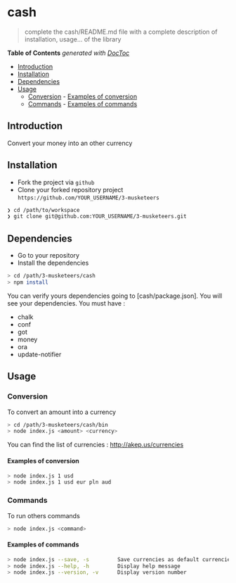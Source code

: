 # cash

> complete the cash/README.md file with a complete description of installation, usage... of the library

<!-- START doctoc generated TOC please keep comment here to allow auto update -->
<!-- DON'T EDIT THIS SECTION, INSTEAD RE-RUN doctoc TO UPDATE -->
**Table of Contents**  *generated with [DocToc](https://github.com/thlorenz/doctoc)*

- [Introduction](#introduction)
- [Installation](#installation)
- [Dependencies](#dependencies)
- [Usage](#usage)
  - [Conversion](#conversion)
		- [Examples of conversion](@examples_of_conversiob)
  - [Commands](#commands)
		- [Examples of commands](@examples_of_commands)


<!-- END doctoc generated TOC please keep comment here to allow auto update -->

## Introduction

Convert your money into an other currency

## Installation

* Fork the project via `github`
* Clone your forked repository project `https://github.com/YOUR_USERNAME/3-musketeers`

```sh
❯ cd /path/to/workspace
❯ git clone git@github.com:YOUR_USERNAME/3-musketeers.git
```
## Dependencies

* Go to your repository
* Install the dependencies

``` sh
> cd /path/3-musketeers/cash
> npm install
```

You can verify yours dependencies going to [cash/package.json]. You will see your dependencies. You must have :
* chalk
* conf
* got
* money
* ora
* update-notifier

## Usage

### Conversion

To convert an amount into a currency

``` sh
> cd /path/3-musketeers/cash/bin
> node index.js <amount> <currency>
```

You can find the list of currencies : http://akep.us/currencies

#### Examples of conversion

```sh
> node index.js 1 usd
> node index.js 1 usd eur pln aud
```

### Commands

To run others commands

```sh
> node index.js <command>
```

#### Examples of commands

```sh
> node index.js --save, -s         Save currencies as default currencies
> node index.js --help, -h         Display help message
> node index.js --version, -v      Display version number
```
